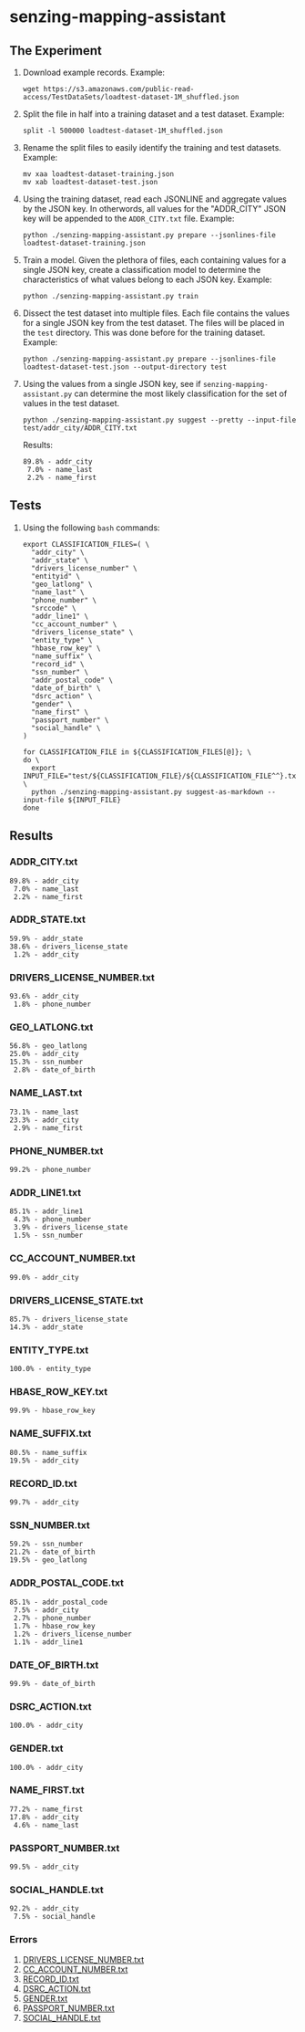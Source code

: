 # senzing-mapping-assistant

## The Experiment

1. Download example records.
   Example:

    ```console
    wget https://s3.amazonaws.com/public-read-access/TestDataSets/loadtest-dataset-1M_shuffled.json
    ```

1. Split the file in half into a training dataset and a test dataset.
   Example:

    ```console
    split -l 500000 loadtest-dataset-1M_shuffled.json
    ```

1. Rename the split files to easily identify the training and test datasets.
   Example:

    ```console
    mv xaa loadtest-dataset-training.json
    mv xab loadtest-dataset-test.json
    ```

1. Using the training dataset, read each JSONLINE and aggregate values by the JSON key.
   In otherwords, all values for the "ADDR_CITY" JSON key will be appended to the `ADDR_CITY.txt` file.
   Example:

    ```console
    python ./senzing-mapping-assistant.py prepare --jsonlines-file loadtest-dataset-training.json
    ```

1. Train a model. Given the plethora of files, each containing values for a single JSON key,
   create a classification model to determine the characteristics of what values belong to each JSON key.
   Example:

    ```console
    python ./senzing-mapping-assistant.py train
    ```

1. Dissect the test dataset into multiple files.
   Each file contains the values for a single JSON key from the test dataset.
   The files will be placed in the `test` directory.
   This was done before for the training dataset.
   Example:

    ```console
    python ./senzing-mapping-assistant.py prepare --jsonlines-file loadtest-dataset-test.json --output-directory test
    ```

1. Using the values from a single JSON key,
   see if `senzing-mapping-assistant.py` can determine the most likely classification
   for the set of values in the test dataset.

    ```console
    python ./senzing-mapping-assistant.py suggest --pretty --input-file test/addr_city/ADDR_CITY.txt
    ```

   Results:

    ```console
    89.8% - addr_city
     7.0% - name_last
     2.2% - name_first
    ```

## Tests

1. Using the following `bash` commands:

    ```console
    export CLASSIFICATION_FILES=( \
      "addr_city" \
      "addr_state" \
      "drivers_license_number" \
      "entityid" \
      "geo_latlong" \
      "name_last" \
      "phone_number" \
      "srccode" \
      "addr_line1" \
      "cc_account_number" \
      "drivers_license_state" \
      "entity_type" \
      "hbase_row_key" \
      "name_suffix" \
      "record_id" \
      "ssn_number" \
      "addr_postal_code" \
      "date_of_birth" \
      "dsrc_action" \
      "gender" \
      "name_first" \
      "passport_number" \
      "social_handle" \
    )

    for CLASSIFICATION_FILE in ${CLASSIFICATION_FILES[@]}; \
    do \
      export INPUT_FILE="test/${CLASSIFICATION_FILE}/${CLASSIFICATION_FILE^^}.txt"; \
      python ./senzing-mapping-assistant.py suggest-as-markdown --input-file ${INPUT_FILE}
    done
    ```

## Results

### ADDR_CITY.txt

```console
89.8% - addr_city
 7.0% - name_last
 2.2% - name_first
```

### ADDR_STATE.txt

```console
59.9% - addr_state
38.6% - drivers_license_state
 1.2% - addr_city
```

### DRIVERS_LICENSE_NUMBER.txt

```console
93.6% - addr_city
 1.8% - phone_number
```

### GEO_LATLONG.txt

```console
56.8% - geo_latlong
25.0% - addr_city
15.3% - ssn_number
 2.8% - date_of_birth
```

### NAME_LAST.txt

```console
73.1% - name_last
23.3% - addr_city
 2.9% - name_first
```

### PHONE_NUMBER.txt

```console
99.2% - phone_number
```

### ADDR_LINE1.txt

```console
85.1% - addr_line1
 4.3% - phone_number
 3.9% - drivers_license_state
 1.5% - ssn_number
```

### CC_ACCOUNT_NUMBER.txt

```console
99.0% - addr_city
```

### DRIVERS_LICENSE_STATE.txt

```console
85.7% - drivers_license_state
14.3% - addr_state
```

### ENTITY_TYPE.txt

```console
100.0% - entity_type
```

### HBASE_ROW_KEY.txt

```console
99.9% - hbase_row_key
```

### NAME_SUFFIX.txt

```console
80.5% - name_suffix
19.5% - addr_city
```

### RECORD_ID.txt

```console
99.7% - addr_city
```

### SSN_NUMBER.txt

```console
59.2% - ssn_number
21.2% - date_of_birth
19.5% - geo_latlong
```

### ADDR_POSTAL_CODE.txt

```console
85.1% - addr_postal_code
 7.5% - addr_city
 2.7% - phone_number
 1.7% - hbase_row_key
 1.2% - drivers_license_number
 1.1% - addr_line1
```

### DATE_OF_BIRTH.txt

```console
99.9% - date_of_birth
```

### DSRC_ACTION.txt

```console
100.0% - addr_city
```

### GENDER.txt

```console
100.0% - addr_city
```

### NAME_FIRST.txt

```console
77.2% - name_first
17.8% - addr_city
 4.6% - name_last
```

### PASSPORT_NUMBER.txt

```console
99.5% - addr_city
```

### SOCIAL_HANDLE.txt

```console
92.2% - addr_city
 7.5% - social_handle
```

### Errors

1. [DRIVERS_LICENSE_NUMBER.txt](#drivers_license_numbertxt)
1. [CC_ACCOUNT_NUMBER.txt](#cc_account_numbertxt)
1. [RECORD_ID.txt](#record_idtxt)
1. [DSRC_ACTION.txt](#dsrc_actiontxt)
1. [GENDER.txt](#gendertxt)
1. [PASSPORT_NUMBER.txt](#passport_numbertxt)
1. [SOCIAL_HANDLE.txt](#social_handletxt)

